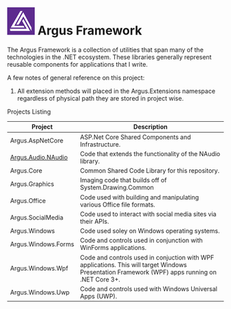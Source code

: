 # ![Argus Framework Logo](https://raw.githubusercontent.com/blakepell/ArgusFramework/master/assets/Argus-Logo-Purple-64.png) Argus Framework
The Argus Framework is a collection of utilities that span many of the technologies in the .NET ecosystem.  These libraries generally represent reusable components for applications that I write.

A few notes of general reference on this project:

1. All extension methods will placed in the Argus.Extensions namespace regardless of physical path they are stored in project wise.

Projects Listing

Project | Description |
--- | ---
Argus.AspNetCore|ASP.Net Core Shared Components and Infrastructure.
[Argus.Audio.NAudio](src/Argus.Audio.NAudio/README.md)|Code that extends the functionality of the NAudio library.
Argus.Core|Common Shared Code Library for this repository.
Argus.Graphics|Imaging code that builds off of System.Drawing.Common
Argus.Office|Code used with building and manipulating various Office file formats.
Argus.SocialMedia|Code used to interact with social media sites via their APIs.
Argus.Windows|Code used soley on Windows operating systems.
Argus.Windows.Forms|Code and controls used in conjunction with WinForms applications.
Argus.Windows.Wpf|Code and controls used in conjuction with WPF applications.  This will target Windows Presentation Framework (WPF) apps running on .NET Core 3+.
Argus.Windows.Uwp|Code and controls used with Windows Universal Apps (UWP).

